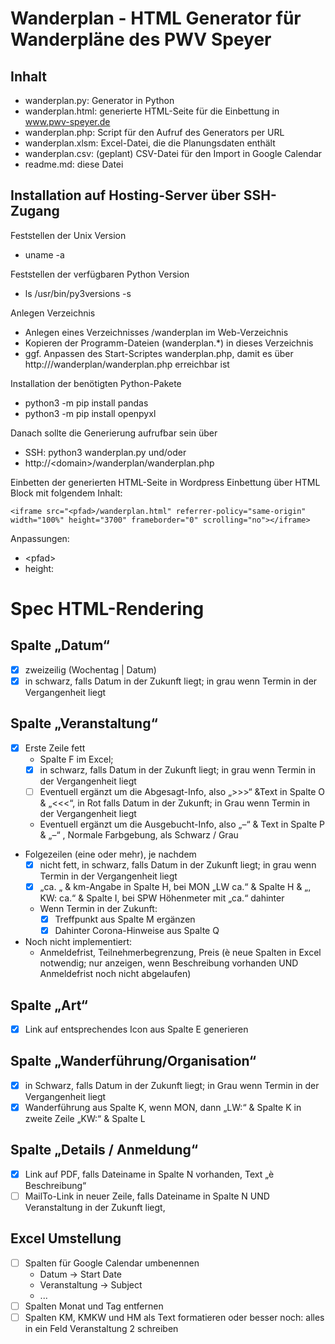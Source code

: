 # Wanderplan - HTML Generator für Wanderpläne des PWV Speyer

## Inhalt
- wanderplan.py: Generator in Python
- wanderplan.html: generierte HTML-Seite für die Einbettung in www.pwv-speyer.de
- wanderplan.php: Script für den Aufruf des Generators per URL
- wanderplan.xlsm: Excel-Datei, die die Planungsdaten enthält
- wanderplan.csv: (geplant) CSV-Datei für den Import in Google Calendar
- readme.md: diese Datei

## Installation auf Hosting-Server über SSH-Zugang
Feststellen der Unix Version
- uname -a

Feststellen der verfügbaren Python Version
- ls /usr/bin/py3versions -s

Anlegen Verzeichnis
- Anlegen eines Verzeichnisses /wanderplan im Web-Verzeichnis
- Kopieren der Programm-Dateien (wanderplan.*) in dieses Verzeichnis
- ggf. Anpassen des Start-Scriptes wanderplan.php, damit es über http://<domain>/wanderplan/wanderplan.php erreichbar ist

Installation der benötigten Python-Pakete
- python3 -m pip install pandas
- python3 -m pip install openpyxl

Danach sollte die Generierung aufrufbar sein über
- SSH: python3 wanderplan.py und/oder
- http://&lt;domain&gt;/wanderplan/wanderplan.php

Einbetten der generierten HTML-Seite in Wordpress
Einbettung über HTML Block mit folgendem Inhalt:
```
<iframe src="<pfad>/wanderplan.html" referrer-policy="same-origin" width="100%" height="3700" frameborder="0" scrolling="no"></iframe>
```
Anpassungen:
- &lt;pfad&gt;
- height:

# Spec HTML-Rendering
## Spalte „Datum“
- [x] zweizeilig (Wochentag | Datum)
- [x] in schwarz, falls Datum in der Zukunft liegt; in grau wenn Termin in der Vergangenheit liegt
## Spalte „Veranstaltung“
- [x] Erste Zeile fett
  - Spalte F im Excel;
  - [x] in schwarz, falls Datum in der Zukunft liegt; in grau wenn Termin in der Vergangenheit liegt
  - [ ] Eventuell ergänzt um die Abgesagt-Info, also „>>>“ &Text in Spalte O & „<<<“, in Rot falls Datum in der Zukunft; in Grau wenn Termin in der Vergangenheit liegt
  - Eventuell ergänzt um die Ausgebucht-Info, also „–“ & Text in Spalte P & „–“ , Normale Farbgebung, als Schwarz / Grau
- Folgezeilen (eine oder mehr), je nachdem
  - [x] nicht fett, in schwarz, falls Datum in der Zukunft liegt; in grau wenn Termin in der Vergangenheit liegt
  - [x] „ca. „ & km-Angabe in Spalte H, bei MON „LW ca.“ & Spalte H & „, KW: ca.“ & Spalte I, bei SPW Höhenmeter mit „ca.“ dahinter
  - Wenn Termin in der Zukunft:
    - [x] Treffpunkt aus Spalte M ergänzen
    - [x] Dahinter Corona-Hinweise aus Spalte Q
- Noch nicht implementiert:
  - Anmeldefrist, Teilnehmerbegrenzung, Preis (è neue Spalten in Excel notwendig; nur anzeigen, wenn Beschreibung vorhanden UND Anmeldefrist noch nicht abgelaufen)
## Spalte „Art“
- [x] Link auf entsprechendes Icon aus Spalte E generieren
## Spalte „Wanderführung/Organisation“
- [x] in Schwarz, falls Datum in der Zukunft liegt; in Grau wenn Termin in der Vergangenheit liegt
- [x] Wanderführung aus Spalte K, wenn MON, dann „LW:“ & Spalte K in zweite Zeile „KW:“ & Spalte L
## Spalte „Details / Anmeldung“
- [x] Link auf PDF, falls Dateiname in Spalte N vorhanden, Text „è Beschreibung“
- [ ] MailTo-Link in neuer Zeile, falls Dateiname in Spalte N UND Veranstaltung in der Zukunft liegt, 
 
## Excel Umstellung
 - [ ] Spalten für Google Calendar umbenennen
   - Datum -> Start Date
   - Veranstaltung -> Subject
   - ...
 - [ ] Spalten Monat und Tag entfernen
 - [ ] Spalten KM, KMKW und HM als Text formatieren oder besser noch: alles in ein Feld Veranstaltung 2 schreiben